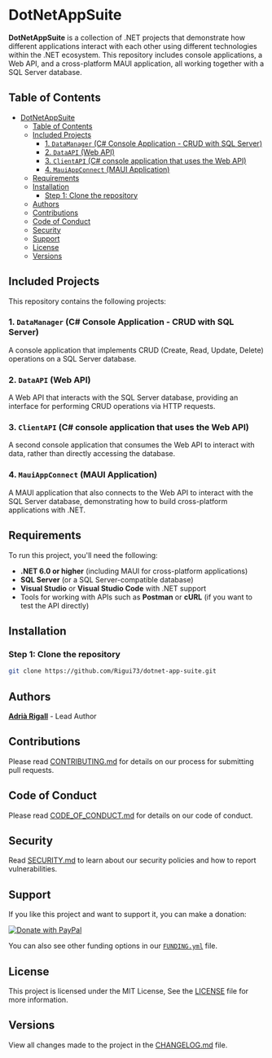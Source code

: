 # DotNetAppSuite

**DotNetAppSuite** is a collection of .NET projects that demonstrate how different applications interact with each other using different technologies within the .NET ecosystem. This repository includes console applications, a Web API, and a cross-platform MAUI application, all working together with a SQL Server database.

## Table of Contents

- [DotNetAppSuite](#dotnetappsuite)
  - [Table of Contents](#table-of-contents)
  - [Included Projects](#included-projects)
    - [1. `DataManager` (C# Console Application - CRUD with SQL Server)](#1-datamanager-c-console-application---crud-with-sql-server)
    - [2. `DataAPI` (Web API)](#2-dataapi-web-api)
    - [3. `ClientAPI` (C# console application that uses the Web API)](#3-clientapi-c-console-application-that-uses-the-web-api)
    - [4. `MauiAppConnect` (MAUI Application)](#4-mauiappconnect-maui-application)
  - [Requirements](#requirements)
  - [Installation](#installation)
    - [Step 1: Clone the repository](#step-1-clone-the-repository)
  - [Authors](#authors)
  - [Contributions](#contributions)
  - [Code of Conduct](#code-of-conduct)
  - [Security](#security)
  - [Support](#support)
  - [License](#license)
  - [Versions](#versions)

## Included Projects

This repository contains the following projects:

### 1. `DataManager` (C# Console Application - CRUD with SQL Server)

A console application that implements CRUD (Create, Read, Update, Delete) operations on a SQL Server database.

### 2. `DataAPI` (Web API)

A Web API that interacts with the SQL Server database, providing an interface for performing CRUD operations via HTTP requests.

### 3. `ClientAPI` (C# console application that uses the Web API)

A second console application that consumes the Web API to interact with data, rather than directly accessing the database.

### 4. `MauiAppConnect` (MAUI Application)

A MAUI application that also connects to the Web API to interact with the SQL Server database, demonstrating how to build cross-platform applications with .NET.

## Requirements

To run this project, you'll need the following:

- **.NET 6.0 or higher** (including MAUI for cross-platform applications)
- **SQL Server** (or a SQL Server-compatible database)
- **Visual Studio** or **Visual Studio Code** with .NET support
- Tools for working with APIs such as **Postman** or **cURL** (if you want to test the API directly)

## Installation

### Step 1: Clone the repository

```bash
git clone https://github.com/Rigui73/dotnet-app-suite.git
```

## Authors

**[Adrià Rigall](https://www.github.com/Rigui73)** - Lead Author

## Contributions

Please read [CONTRIBUTING.md](/.github/CONTRIBUTING.md) for details on our process for submitting pull requests.

## Code of Conduct

Please read [CODE_OF_CONDUCT.md](/.github/CODE_OF_CONDUCT.md) for details on our code of conduct.

## Security

Read [SECURITY.md](/.github/SECURITY.md) to learn about our security policies and how to report vulnerabilities.

## Support

If you like this project and want to support it, you can make a donation:

[![Donate with PayPal](https://img.shields.io/badge/Donate-PayPal-blue.svg)](https://paypal.me/Rigui73)

You can also see other funding options in our [`FUNDING.yml`](./.github/FUNDING.yml) file.

## License

This project is licensed under the MIT License, See the [LICENSE](./LICENSE) file for more information.

## Versions

View all changes made to the project in the [CHANGELOG.md](/CHANGELOG.md) file.
